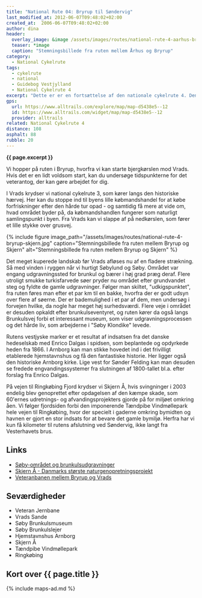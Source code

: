 ```yaml
---
title: "National Rute 04: Bryrup til Søndervig"
last_modified_at: 2012-06-07T09:48:02+02:00
created_at:  2006-06-07T09:48:02+02:00
author: dina
header:
  overlay_image: &image /assets/images/routes/national-rute-4-aarhus-bryrup.jpg
  teaser: *image
  caption: "Stemningsbillede fra ruten mellem Århus og Bryrup"
category:
  - National Cykelrute
tags:
  - cykelrute
  - national
  - Guidebog Vestjylland
  - National Cykelrute 4
excerpt: "Dette er er en fortsættelse af den nationale cykelrute 4. Denne del af ruten kan give et godt indblik i konsekvesnerne af Hedeselskabets ændringer af landskabet, og du kommer helt ud til Vesterhavet, hvor du får fornemmelse for naturens kræfter."
gps:
  url: https://www.alltrails.com/explore/map/map-d5438e5--12
  id: https://www.alltrails.com/widget/map/map-d5438e5--12
  provider: alltrails
related: National Cykelrute 4
distance: 108
asphalt: 88
rubble: 20
---
```


**{{ page.excerpt }}**

Vi hopper på ruten i Bryrup, hvorfra vi kan starte bjergkørslen mod Vrads. Hvis det er en lidt voldsom start, kan du undersøge tidspunkterne for det veterantog, der kan gøre arbejdet for dig.

I Vrads krydser vi national cykelrute 3, som kører langs den historiske hærvej. Her kan du stoppe ind til byens lille købmandshandel for at købe forfriskninger efter den hårde tur opad - og samtidig få mere at vide om, hvad området byder på, da købmandshandlen fungerer som naturligt samlingspunkt i byen. Fra Vrads kan vi slappe af på nedkørslen, som fører et lille stykke over grusvej.

{% include figure image_path="/assets/images/routes/national-rute-4-bryrup-skjern.jpg" caption="Stemningsbillede fra ruten mellem Bryrup og Skjern" alt="Stemningsbillede fra ruten mellem Bryrup og Skjern" %}

Det meget kuperede landskab før Vrads afløses nu af en fladere strækning. Så med vinden i ryggen når vi hurtigt Søbylund og Søby. Området var engang udgravningssted for brunkul og bærer i høj grad præg deraf. Flere utroligt smukke turkisfarvede søer pryder nu området efter grundvandet steg og fyldte de gamle udgravninger. Følger man skiltet, "udkigspunktet", fra ruten føres man efter et par km til en bakke, hvorfra der er godt udsyn over flere af søerne. Der er bademulighed i et par af dem, men undersøg i forvejen hvilke, da nogle har meget høj surhedsværdi. Flere veje i området er desuden opkaldt efter brunkulseventyret, og ruten kører da også langs Brunkulsvej forbi et interessant museum, som viser udgravningsprocessen og det hårde liv, som arbejderne i "Søby Klondike" levede.

Rutens vestjyske marker er et resultat af indsatsen fra det danske hedeselskab med Enrico Dalgas i spidsen, som beplantede og opdyrkede heden fra 1866. I Arnborg kan man stikke hovedet ind i det frivilligt etablerede hjemstavnshus og få den fantastiske historie. Her ligger også den historiske Arnborg kirke. Lige vest for Sønder Felding kan man desuden se fredede engvandingssystemer fra slutningen af 1800-tallet bl.a. efter forslag fra Enrico Dalgas.

På vejen til Ringkøbing Fjord krydser vi Skjern Å, hvis svingninger i 2003 endelig blev genoprettet efter opdagelsen af den kæmpe skade, som 60'ernes udretnings- og afvandingsprojekters gjorde på for miljøet omkring åen. Vi følger fjordsiden forbi den imponerende Tændpibe Vindmøllepark hele vejen til Ringkøbing, hvor der specielt i gaderne omkring bymidten og havnen er gjort en stor indsats for at bevare det gamle bymiljø. Herfra har vi kun få kilometer til rutens afslutning ved Søndervig, ikke langt fra Vesterhavets brus.

## Links

- [Søby-området og brunkulsudgravninger](http://www.dof-ringkobingamt.dk/lokaliteter/lok657050.asp?n=1)
- [Skjern Å - Danmarks største naturgenopretningsprojekt](http://www.skovognatur.dk/Emne/Naturbeskyttelse/Naturpleje/Naturprojekter/SkjernAa/)
- [Veteranbanen mellem Bryrup og Vrads](http://www.veteranbanen.dk/)

## Seværdigheder

- Veteran Jernbane
- Vrads Sande
- Søby Brunkulsmuseum
- Søby Brunkulslejer
- Hjemstavnshus Arnborg
- Skjern Å
- Tændpibe Vindmøllepark
- Ringkøbing

## Kort over {{ page.title }}

{% include maps-ad.md %}
